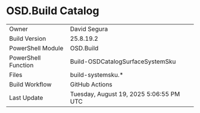 ﻿# OSD.Build Catalog

| | |
|-|-|
| Owner | David Segura |
| Build Version | 25.8.19.2 |
| PowerShell Module | OSD.Build |
| PowerShell Function | Build-OSDCatalogSurfaceSystemSku |
| Files | build-systemsku.* |
| Build Workflow | GitHub Actions |
| Last Update | Tuesday, August 19, 2025 5:06:55 PM UTC |
